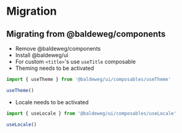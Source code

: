 # Migration

## Migrating from @baldeweg/components

- Remove @baldeweg/components
- Install @baldeweg/ui
- For custom `<title>`'s use `useTitle` composable
- Theming needs to be activated

```js
import { useTheme } from '@baldeweg/ui/composables/useTheme'

useTheme()
```

- Locale needs to be activated

```js
import { useLocale } from '@baldeweg/ui/composables/useLocale'

useLocale()
```

